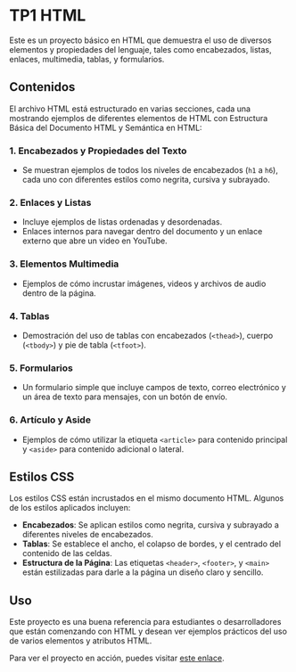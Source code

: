 # TP1 HTML

Este es un proyecto básico en HTML que demuestra el uso de diversos elementos y propiedades del lenguaje, tales como encabezados, listas, enlaces, multimedia, tablas, y formularios. 
## Contenidos

El archivo HTML está estructurado en varias secciones, cada una mostrando ejemplos de diferentes elementos de HTML con Estructura Básica del Documento HTML y Semántica en HTML:

### 1. Encabezados y Propiedades del Texto
- Se muestran ejemplos de todos los niveles de encabezados (`h1` a `h6`), cada uno con diferentes estilos como negrita, cursiva y subrayado.

### 2. Enlaces y Listas
- Incluye ejemplos de listas ordenadas y desordenadas.
- Enlaces internos para navegar dentro del documento y un enlace externo que abre un video en YouTube.

### 3. Elementos Multimedia
- Ejemplos de cómo incrustar imágenes, videos y archivos de audio dentro de la página.

### 4. Tablas
- Demostración del uso de tablas con encabezados (`<thead>`), cuerpo (`<tbody>`) y pie de tabla (`<tfoot>`).

### 5. Formularios
- Un formulario simple que incluye campos de texto, correo electrónico y un área de texto para mensajes, con un botón de envío.

### 6. Artículo y Aside
- Ejemplos de cómo utilizar la etiqueta `<article>` para contenido principal y `<aside>` para contenido adicional o lateral.

## Estilos CSS

Los estilos CSS están incrustados en el mismo documento HTML. Algunos de los estilos aplicados incluyen:

- **Encabezados**: Se aplican estilos como negrita, cursiva y subrayado a diferentes niveles de encabezados.
- **Tablas**: Se establece el ancho, el colapso de bordes, y el centrado del contenido de las celdas.
- **Estructura de la Página**: Las etiquetas `<header>`, `<footer>`, y `<main>` están estilizadas para darle a la página un diseño claro y sencillo.

## Uso

Este proyecto es una buena referencia para estudiantes o desarrolladores que están comenzando con HTML y desean ver ejemplos prácticos del uso de varios elementos y atributos HTML.

Para ver el proyecto en acción, puedes visitar [este enlace](https://martinb02.github.io/TP1_HTML_DS/).
